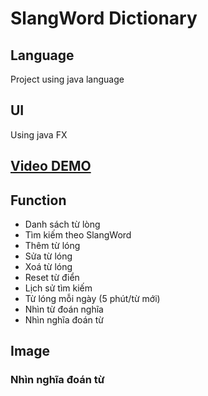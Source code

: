 # SlangWord Dictionary

## Language

Project using java language

## UI

Using java FX

## [Video DEMO](https://www.youtube.com/watch?v=DTrabEYBihM)

## Function

- Danh sách từ lòng
- Tìm kiếm theo SlangWord
- Thêm từ lóng
- Sửa từ lóng
- Xoá từ lóng
- Reset từ điển
- Lịch sử tìm kiếm
- Từ lóng mỗi ngày (5 phút/từ mới)
- Nhìn từ đoán nghĩa
- Nhìn nghĩa đoán từ

## Image

### Nhìn nghĩa đoán từ
